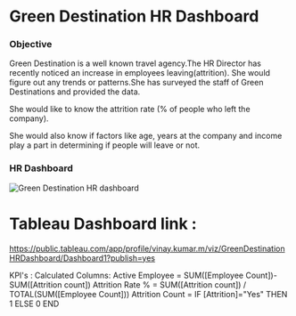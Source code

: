 
# Green Destination HR Dashboard

### Objective

Green Destination is a well known travel agency.The HR Director has recently noticed an increase in employees leaving(attrition). She would figure out any trends or patterns.She has surveyed the staff of Green Destinations and provided the data. 

She would like to know the attrition rate (% of people who left the company).

She would also know if factors like age, years at the company and income play a part in determining if people will leave or not.

### HR Dashboard

<div align="left">
</div>

![Green Destination HR dashboard](https://github.com/VINAYDA11061/Green-Destination-Project/assets/125648329/43d70b58-e6b1-4ec5-bee1-721f0933fb36)


# Tableau Dashboard link : 

https://public.tableau.com/app/profile/vinay.kumar.m/viz/GreenDestinationHRDashboard/Dashboard1?publish=yes 



KPI's :
Calculated Columns:
Active Employee = SUM([Employee Count])-SUM([Attrition  count])
Attrition Rate % = SUM([Attrition  count]) / TOTAL(SUM([Employee Count]))
Attrition Count =  IF [Attrition]="Yes" THEN 1 ELSE 0 END
